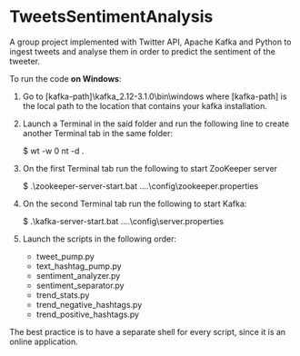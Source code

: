 # TweetsSentimentAnalysis

A group project implemented with Twitter API, Apache Kafka and Python to ingest tweets and analyse them in order to predict the sentiment of the tweeter.

To run the code **on Windows**:

1. Go to [kafka-path]\kafka_2.12-3.1.0\bin\windows
   where [kafka-path] is the local path to the location that contains your kafka installation.


2. Launch a Terminal in the said folder and run the following line to create another Terminal tab in the same folder:

    $ wt -w 0 nt -d .

3. On the first Terminal tab run the following to start ZooKeeper server

    $ .\zookeeper-server-start.bat ..\..\config\zookeeper.properties

4. On the second Terminal tab run the following to start Kafka:

    $ .\kafka-server-start.bat ..\..\config\server.properties

5. Launch the scripts in the following order:
   - tweet_pump.py
   - text_hashtag_pump.py
   - sentiment_analyzer.py
   - sentiment_separator.py
   - trend_stats.py
   - trend_negative_hashtags.py
   - trend_positive_hashtags.py

The best practice is to have a separate shell for every script, since it is an online application.
